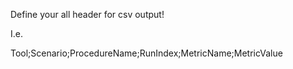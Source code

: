 Define your all header for csv output!

I.e.

Tool;Scenario;ProcedureName;RunIndex;MetricName;MetricValue
